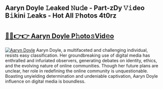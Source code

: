 ## Aaryn Doyle 𝙻eaked 𝙽u𝚍e - Part-zDy 𝚅𝚒deo B𝚒kini 𝙻eaks - Hot All 𝙿hotos 4t0rz

# <h2><a href="http://ld2yl7.urlbe.top/?page=Aaryn+Doyle">🔗🔗👉👉 Aaryn Doyle P𝚑oto𝚜Vid𝚎o</a></h2>

[![Aaryn Doyle](https://i.imgur.com/eBuTRDB.gif)](http://ld2yl7.urlbe.top/?page=Aaryn+Doyle)
Aaryn Doyle, a multifaceted and challenging individual, resists easy classification. Her groundbreaking use of digital media has enthralled and infuriated observers, generating debates on identity, ethics, and the evolving nature of online communities. Though her future plans are unclear, her role in redefining the online community is unquestionable. Boasting unyielding determination and undeniable captivation, Aaryn Doyle influence on digital media is boundless.
